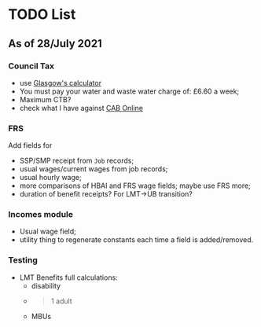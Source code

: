 # TODO List  

## As of 28/July 2021

### Council Tax

* use [Glasgow's calculator](https://glasgow.teamnetsol.com/)
* You must pay your water and waste water charge of: £6.60 a week;
* Maximum CTB?
* check what I have against [CAB Online](http://www.citizensadvice.org.uk/benefits/help-if-on-a-low-income/help-with-your-council-tax-council-tax-reduction/how-your-council-tax-reduction-is-worked-out/council-tax-reduction-how-is-it-worked-out/)

### FRS

Add fields for

* SSP/SMP receipt from `Job` records;
* usual wages/current wages from job records;
* usual hourly wage;
* more comparisons of HBAI and FRS wage fields; maybe use FRS more;
* duration of benefit receipts? For LMT->UB transition?

### Incomes module

* Usual wage field;
* utility thing to regenerate constants each time a field is added/removed.

### Testing

* LMT Benefits full calculations:
  - disability
  - > 1 adult
  - MBUs
